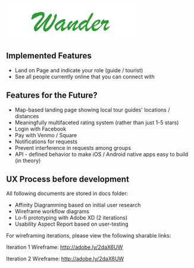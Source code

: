 ![Wander](./public/img/wander_green_logo.png)

## Implemented Features

- Land on Page and indicate your role (guide / tourist)
- See all people currently online that you can connect with

## Features for the Future?

- Map-based landing page showing local tour guides' locations / distances
- Meaningfully multifaceted rating system (rather than just 1-5 stars)
- Login with Facebook
- Pay with Venmo / Square
- Notifications for requests
- Prevent interference in requests among groups
- API - defined behavior to make iOS / Android native apps easy to build (in theory)

## UX Process before development

All following documents are stored in docs folder:
- Affinity Diagramming based on initial user research
- Wireframe workflow diagrams
- Lo-fi prototyping with Adobe XD (2 iterations)
- Usability Aspect Report based on user-testing

For wireframing iterations, please view the following sharable links:

Iteration 1 Wireframe: http://adobe.ly/2daX6UW

Iteration 2 Wireframe: http://adobe.ly/2daX6UW 